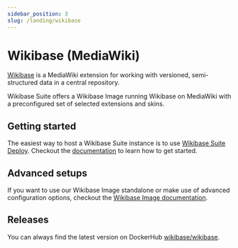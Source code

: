 ```yaml
---
sidebar_position: 3
slug: /landing/wikibase
---
```


# Wikibase (MediaWiki)



[Wikibase](https://www.mediawiki.org/wiki/Wikibase) is a MediaWiki extension for working with versioned, semi-structured data in a central repository.

Wikibase Suite offers a Wikibase Image running Wikibase on MediaWiki with a preconfigured set of selected extensions and skins.

## Getting started

The easiest way to host a Wikibase Suite instance is to use [Wikibase Suite Deploy](./deploy). Checkout the [documentation](./wbs-deploy) to learn how to get started.

## Advanced setups

If you want to use our Wikibase Image standalone or make use of advanced configuration options, checkout the [Wikibase Image documentation](./wbs-wikibase).

## Releases
You can always find the latest version on DockerHub [wikibase/wikibase](https://hub.docker.com/u/wikibase/wikibase).

